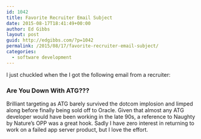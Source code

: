 ```yaml
---
id: 1042
title: Favorite Recruiter Email Subject
date: 2015-08-17T18:41:49+00:00
author: Ed Gibbs
layout: post
guid: http://edgibbs.com/?p=1042
permalink: /2015/08/17/favorite-recruiter-email-subject/
categories:
  - software development
---
```

I just chuckled when the I got the following email from a recruiter:

### Are You Down With ATG???

Brilliant targeting as ATG barely survived the dotcom implosion and limped along before finally being sold off to Oracle. Given that almost any ATG developer would have been working in the late 90s, a reference to Naughty by Nature&#8217;s OPP was a great hook. Sadly I have zero interest in returning to work on a failed app server product, but I love the effort.